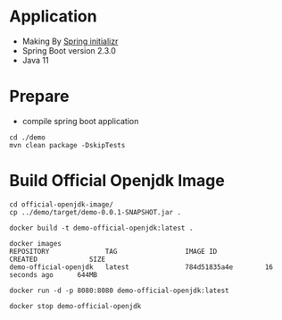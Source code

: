 # Application

- Making By [Spring initializr](https://start.spring.io/)
- Spring Boot version 2.3.0
- Java 11



# Prepare

- compile spring boot application

```
cd ./demo
mvn clean package -DskipTests
```



# Build Official Openjdk Image

```
cd official-openjdk-image/
cp ../demo/target/demo-0.0.1-SNAPSHOT.jar .
```



```
docker build -t demo-official-openjdk:latest .
```



```
docker images 
REPOSITORY              TAG                 IMAGE ID            CREATED             SIZE
demo-official-openjdk   latest              784d51835a4e        16 seconds ago      644MB
```



```
docker run -d -p 8080:8080 demo-official-openjdk:latest
```



```
docker stop demo-official-openjdk
```

